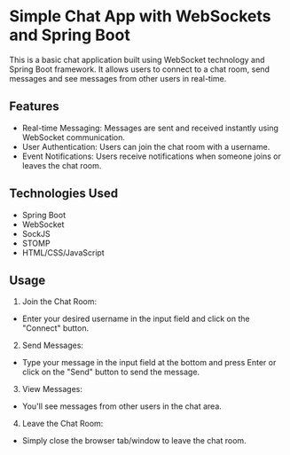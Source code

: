 # Simple Chat App with WebSockets and Spring Boot
This is a basic chat application built using WebSocket technology and Spring Boot framework. It allows users to connect to a chat room, send messages and see messages from other users in real-time.

## Features
- Real-time Messaging: Messages are sent and received instantly using WebSocket communication.
- User Authentication: Users can join the chat room with a username.
- Event Notifications: Users receive notifications when someone joins or leaves the chat room.

## Technologies Used
- Spring Boot
- WebSocket
- SockJS
- STOMP
- HTML/CSS/JavaScript

## Usage
1. Join the Chat Room:
- Enter your desired username in the input field and click on the "Connect" button.
2. Send Messages:
- Type your message in the input field at the bottom and press Enter or click on the "Send" button to send the message.
3. View Messages:
- You'll see messages from other users in the chat area.
4. Leave the Chat Room:
- Simply close the browser tab/window to leave the chat room.
